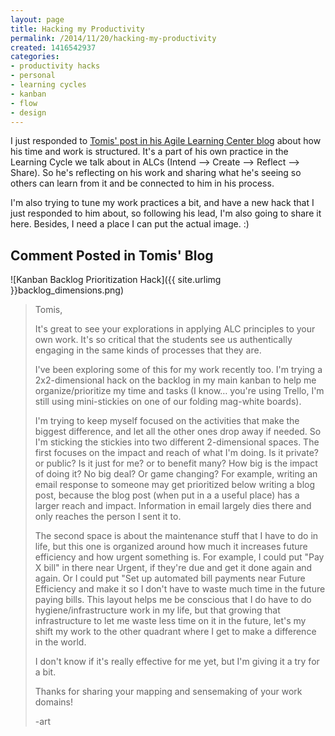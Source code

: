 ```yaml
---
layout: page
title: Hacking my Productivity
permalink: /2014/11/20/hacking-my-productivity
created: 1416542937
categories:
- productivity hacks
- personal
- learning cycles
- kanban
- flow
- design
---
```


I just responded to [Tomis' post in his Agile Learning Center blog](/agile-learning-centers/tomis-blog) about how his time and work is structured. It's a part of his own practice in the Learning Cycle we talk about in ALCs (Intend --> Create --> Reflect --> Share).  So he's reflecting on his work and sharing what he's seeing so others can learn from it and be connected to him in his process.

I'm also trying to tune my work practices a bit, and have a new hack that I just responded to him about, so following his lead, I'm also going to share it here.  Besides, I need a place I can put the actual image. :)

## Comment Posted in Tomis' Blog

![Kanban Backlog Prioritization Hack]({{ site.urlimg }}backlog_dimensions.png)

> Tomis,
>
> It's great to see your explorations in applying ALC principles to your own work. It's so critical that the students see us authentically engaging in the same kinds of processes that they are.
>
> I've been exploring some of this for my work recently too.  I'm trying a 2x2-dimensional hack on the backlog in my main kanban to help me organize/prioritize my time and tasks (I know… you're using Trello, I'm still using mini-stickies on one of our folding mag-white boards).
>
> I'm trying to keep myself focused on the activities that make the biggest difference, and let all the other ones drop away if needed. So I'm sticking the stickies into two different 2-dimensional spaces. The first focuses on the impact and reach of what I'm doing. Is it private? or public? Is it just for me? or to benefit many? How big is the impact of doing it? No big deal? Or game changing?  For example, writing an email response to someone may get prioritized below writing a blog post, because the blog post (when put in a a useful place) has a larger reach and impact. Information in email largely dies there and only reaches the person I sent it to.
>
> The second space is about the maintenance stuff that I have to do in life, but this one is organized around how much it increases future efficiency and how urgent something is. For example, I could put "Pay X bill" in there near Urgent, if they're due and get it done again and again. Or I could put "Set up automated bill payments near Future Efficiency and make it so I don't have to waste much time in the future paying bills. This layout helps me be conscious that I do have to do hygiene/infrastructure work in my life, but that growing that infrastructure to let me waste less time on it in the future, let's my shift my work to the other quadrant where I get to make a difference in the world.
>
> I don't know if it's really effective for me yet, but I'm giving it a try for a bit.
>
> Thanks for sharing your mapping and sensemaking of your work domains!
>
> -art
